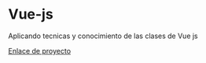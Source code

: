 # Vue-js
 Aplicando tecnicas y conocimiento de las clases de Vue js
 
 
 [Enlace de proyecto](https://joseguamanp.github.io/Vue-js/)
 
 
